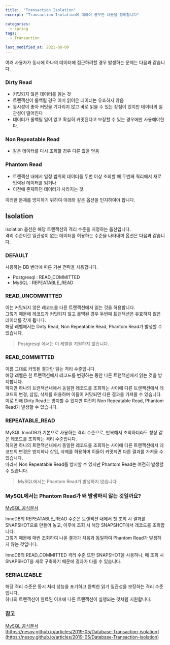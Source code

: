 ```yaml
---
title:  "Transaction Isolation"
excerpt: "Transaction Isolation에 대하여 공부한 내용을 정리합니다"

categories:
  - spring
tags:
  - Transaction

last_modified_at: 2021-08-09
---
```


여러 사용자가 동시에 하나의 데이터에 접근하려할 경우 발생하는 문제는 다음과 같습니다.
### Dirty Read
  * 커밋되지 않은 데이터를 읽는 것
  * 트랜잭션이 롤백될 경우 이미 읽어온 데이터는 유효하지 않음
  * 동시성이 좋아 커밋을 기다리지 않고 바로 읽을 수 있는 장점이 있지만 데이터의 일관성이 떨어진다
  * 데이터가 롤백될 일이 없고 확실히 커밋된다고 보장할 수 있는 경우에만 사용해야한다.

### Non Repeatable Read
  * 같은 데이터를 다시 조회할 경우 다른 값을 얻음

### Phantom Read
  * 트랜잭션 내에서 일정 범위의 데이터를 두번 이상 조회할 때 두번째 쿼리에서 새로 입력된 데이터를 읽거나
  * 이전에 존재하던 데이터가 사라지는 것.

이러한 문제를 방지하기 위하여 아래와 같은 옵션을 인지하여야 합니다.

## Isolation
isolation 옵션은 해당 트랜잭션의 격리 수준을 지정하는 옵션입니다. <br>
격리 수준이란 일관성이 없는 데이터를 허용하는 수준을 나타내며 옵션은 다음과 같습니다.

### DEFAULT
사용하는 DB 벤더에 따른 기본 전략을 사용합니다.
* Postgresql : READ_COMMITTED
* MySQL : REPEATABLE_READ

### READ_UNCOMMITTED
이는 커밋되지 않은 레코드를 다른 트랜잭션에서 읽는 것을 허용합니다.<br>
그렇기 때문에 레코드가 커밋되지 않고 롤백된 경우 두번째 트랜잭션은 유효하지 않은 데이터를 갖게 됩니다.<br>
해당 레벨에서는 Dirty Read, Non Repeatable Read, Phantom Read가 발생할 수 있습니다.
> Postgresql 에서는 이 레벨을 지원하지 않습니다.

### READ_COMMITTED
이름 그대로 커밋된 결과만 읽는 격리 수준입니다.<br>
해당 레벨은 한 트랜잭션에서 레코드를 변경하는 동안 다른 트랜잭션에서 읽는 것을 방지합니다.<br>
하지만 하나의 트랜잭션내에서 동일한 레코드를 조회하는 사이에 다른 트랜잭션에서 레코드의 변경, 삽입, 삭제를 허용하며 이들이 커밋되면 다른 결과를 가져올 수 있습니다.<br>
이로 인해 Dirty Read는 방지할 수 있지만 여전히 Non Repeatable Read, Phantom Read가 발생할 수 있습니다.

### REPEATABLE_READ
MySQL InnoDB가 기본으로 사용하는 격리 수준으로, 반복해서 조회하더라도 항상 같은 레코드를 조회하는 격리 수준입니다.<br>
하지만 하나의 트랜잭션내에서 동일한 레코드를 조회하는 사이에 다른 트랜잭션에서 레코드의 변경은 방지하나 삽입, 삭제를 허용하며 이들이 커밋되면 다른 결과를 가져올 수 있습니다.<br>
따라서 Non Repeatable Read를 방지할 수 있지만 Phantom Read는 여전히 발생할 수 있습니다.
> MySQL에서는 Phantom Read가 발생하지 않습니다.

### MySQL에서는 Phantom Read가 왜 발생하지 않는 것일까요?
[MySQL 공식문서](https://dev.mysql.com/doc/refman/8.0/en/innodb-transaction-isolation-levels.html#isolevel_repeatable-read)<br>

InnoDB의 REPEATABLE_READ 수준은 트랜잭션 내에서 첫 조회 시 결과를 SNAPSHOT으로 만들어 놓고, 이후에 조회 시 해당 SNAPSHOT에서 레코드를 조회합니다.<br>
그렇기 때문에 매번 조회하여 나온 결과가 처음과 동일하여 Phantom Read가 발생하지 않는 것입니다.<br>

InnoDB의 READ_COMMITTED 격리 수준 또한 SNAPSHOT을 사용하나, 매 조회 시 SNAPSHOT을 새로 구축하기 때문에 결과가 다를 수 있습니다.

### SERIALIZABLE
해당 격리 수준은 동시 처리 성능을 포기하고 완벽한 읽기 일관성을 보장하는 격리 수준입니다.<br>
하나의 트랜잭션이 완료된 이후에 다른 트랜잭션이 실행되는 것처럼 지원합니다.

### 참고
[MySQL 공식문서](https://dev.mysql.com/doc/refman/8.0/en/innodb-transaction-isolation-levels.html#isolevel_repeatable-read)<br>
[https://nesoy.github.io/articles/2019-05/Database-Transaction-isolation](https://nesoy.github.io/articles/2019-05/Database-Transaction-isolation)